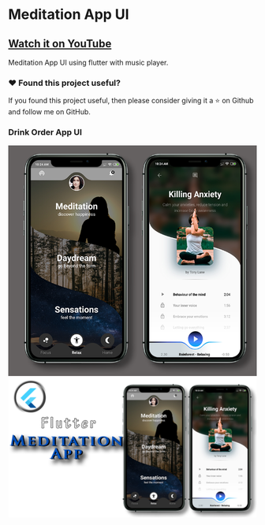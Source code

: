 # Meditation App UI

## [Watch it on YouTube]()


Meditation App UI using flutter with music player.

### :heart: Found this project useful?

If you found this project useful, then please consider giving it a :star: on Github and follow me on GitHub.

### Drink Order App UI

![App UI](/allscr.png)
![App UI](/medithumb.png)